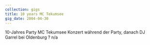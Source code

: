 ```yaml
---
collection: gigs
title: 10 years MC Tekumsee
gig_date: 2004-04-30
---
```


10-Jahres Party MC Tekumsee	Konzert während der Party, danach DJ	Garrel bei Oldenburg	?	n/a